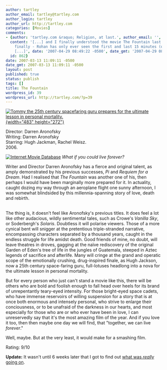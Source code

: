 ```yaml
---
author: tartley
author_email: tartley@tartley.com
author_login: tartley
author_url: http://tartley.com
categories: [Movies]
comments:
- {author: 'tartley.com &raquo; Religion, at last.', author_email: '', author_url: 'http://tartley.com/?p=96',
  content: '[...] and I finally understood the movie The Fountain last night. I say
    finally - Rohan has only ever seen the first and last 15 minutes (oh, how apt!)
    [...]', date: '2007-04-29 08:49:22 -0500', date_gmt: '2007-04-29 08:49:22 -0500',
  id: 862}
date: 2007-03-13 11:09:11 -0500
date_gmt: 2007-03-13 11:09:11 -0500
layout: post
published: true
status: publish
tags: []
title: The Fountain
wordpress_id: 39
wordpress_url: http://tartley.com/?p=39
---
```


[![Tommy the 25th century spacefaring guru prepares for the ultimate
lesson in personal
mortality.](http://tartley.com/wp-content/uploads/2007/03/the-fountain.jpg){width="483"
height="272"}](http://tartley.com/wp-content/uploads/2007/03/the-fountain.jpg "Tommy prepares for the ultimate lesson in personal mortality.")

Director: Darren Aronofsky\
Writing: Darren Aronofsky\
Starring: Hugh Jackman, Rachel Weisz.\
2006.

[![Internet Movie
Database](http://tartley.com/wp-content/uploads/2007/03/imdb.png)](http://imdb.com/title/tt0414993/)
*What if you could live forever?*

Writer and Director Darren Aronofsky has a fierce and original talent,
as amply demonstrated by his previous successes, *Pi* and *Requiem for a
Dream*. Had I realised that *The Fountain* was another one of his, then
perhaps I would have been marginally more prepared for it. In actuality,
caught dozing my way through an aeroplane flight one sunny afternoon, I
was somewhat blindsided by this millennia-spanning story of love, death
and rebirth.

\
The thing is, it doesn't feel like Aronofsky's previous titles. It does
feel a lot like other audacious, wildly sentimental tales, such as
Crowe's *Vanilla Sky*, or Soderbergh's *Solaris*. Doubtless it will
polarise viewers. Those of a more cynical bent will snigger at the
pretentious triple-stranded narrative, encompassing characters separated
by a thousand years, caught in the endless struggle for life amidst
death. Good friends of mine, no doubt, will leave theatres in droves,
gagging at the naïve rediscovery of the original Garden of Eden's tree
of life in the jungles of Guatemala, steeped in Aztec legends of
sacrifice and afterlife. Many will cringe at the grand and operatic
scope of the emotionally crushing, drug-inspired finale, as Hugh
Jackson, now a 25th century space-faring guru, full-lotuses headlong
into a nova for the ultimate lesson in personal mortality.

But for every person who just can't stand a movie like this, there will
be others who are bold and foolish enough to fall head over heels for
its brand of unrepentantly teary-eyed intensity. For those bright-eyed
space cadets, who have immense reservoirs of willing suspension for a
story that is at once both enormous and intensely personal, who strive
to enlarge their conciousness, or to be unafraid of the darkness in our
hearts, and most especially for those who are or who ever have been in
love, I can unreservedly say that it's the most amazing film of the
year. And if you love it too, then then maybe one day we will find, that
"together, we can live *forever*."

Well, maybe. But at the very least, it would make for a smashing film.

Rating: 9/10

**Update:** It wasn't until 6 weeks later that I got to find out [what
was *really* going on](http://tartley.com/?p=96).
